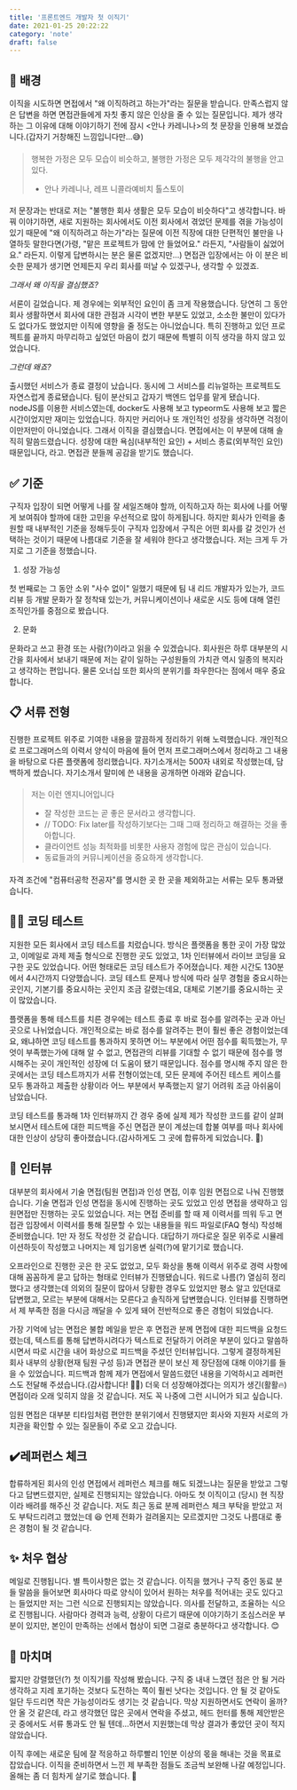 ```yaml
---
title: '프론트엔드 개발자 첫 이직기'
date: 2021-01-25 20:22:22
category: 'note'
draft: false
---
```


## 📝 배경

이직을 시도하면 면접에서 "왜 이직하려고 하는가"라는 질문을 받습니다. 만족스럽지 않은 답변을 하면 면접관들에게 자칫 좋지 않은 인상을 줄 수 있는 질문입니다. 제가 생각하는 그 이유에 대해 이야기하기 전에 잠시 <안나 카레니나>의 첫 문장을 인용해 보겠습니다.(갑자기 거창해진 느낌입니다만...😅)

####

> 행복한 가정은 모두 모습이 비슷하고, 불행한 가정은 모두 제각각의 불행을 안고 있다.
> - 안나 카레니나, 레프 니콜라예비치 톨스토이 

####

저 문장과는 반대로 저는 "불행한 회사 생활은 모두 모습이 비슷하다"고 생각합니다. 바꿔 이야기하면, 새로 지원하는 회사에서도 이전 회사에서 겪었던 문제를 겪을 가능성이 있기 때문에 "왜 이직하려고 하는가"라는 질문에 이전 직장에 대한 단편적인 불만을 나열하듯 말한다면(가령, "맡은 프로젝트가 맘에 안 들었어요." 라든지, "사람들이 싫었어요." 라든지. 이렇게 답변하시는 분은 물론 없겠지만...) 면접관 입장에서는 아 이 분은 비슷한 문제가 생기면 언제든지 우리 회사를 떠날 수 있겠구나, 생각할 수 있겠죠.

_그래서 왜 이직을 결심했죠?_

서론이 길었습니다. 제 경우에는 외부적인 요인이 좀 크게 작용했습니다. 당연히 그 동안 회사 생활하면서 회사에 대한 관점과 시각이 변한 부분도 있었고, 소소한 불만이 있다가도 없다가도 했었지만 이직에 영향을 줄 정도는 아니었습니다. 특히 진행하고 있던 프로젝트를 끝까지 마무리하고 싶었던 마음이 컸기 때문에 특별히 이직 생각을 하지 않고 있었습니다.

_그런데 왜죠?_

출시했던 서비스가 종료 결정이 났습니다. 동시에 그 서비스를 리뉴얼하는 프로젝트도 자연스럽게 종료됐습니다. 팀이 분산되고 갑자기 백엔드 업무를 맡게 됐습니다. nodeJS를 이용한 서비스였는데, docker도 사용해 보고 typeorm도 사용해 보고 짧은 시간이었지만 재미는 있었습니다. 하지만 커리어나 또 개인적인 성장을 생각하면 걱정이 이만저만이 아니었습니다. 그래서 이직을 결심했습니다. 면접에서는 이 부분에 대해 솔직히 말씀드렸습니다. 성장에 대한 욕심(내부적인 요인) + 서비스 종료(외부적인 요인) 때문입니다, 라고. 면접관 분들께 공감을 받기도 했습니다.

## ✅ 기준

구직자 입장이 되면 어떻게 나를 잘 세일즈해야 할까, 이직하고자 하는 회사에 나를 어떻게 보여줘야 할까에 대한 고민을 우선적으로 많이 하게됩니다. 하지만 회사가 인력을 충원할 때 내부적인 기준을 정해두듯이 구직자 입장에서 구직은 어떤 회사를 갈 것인가 선택하는 것이기 때문에 나름대로 기준을 잘 세워야 한다고 생각했습니다. 저는 크게 두 가지로 그 기준을 정했습니다.

1. 성장 가능성

첫 번째로는 그 동안 소위 "사수 없이" 일했기 때문에 팀 내 리드 개발자가 있는가, 코드 리뷰 등 개발 문화가 잘 정착돼 있는가, 커뮤니케이션이나 새로운 시도 등에 대해 열린 조직인가를 중점으로 봤습니다.


2. 문화

문화라고 쓰고 환경 또는 사람(?)이라고 읽을 수 있겠습니다. 회사원은 하루 대부분의 시간을 회사에서 보내기 때문에 저는 같이 일하는 구성원들의 가치관 역시 일종의 복지라고 생각하는 편입니다. 물론 오너십 또한 회사의 분위기를 좌우한다는 점에서 매우 중요합니다.

## 📋 서류 전형

진행한 프로젝트 위주로 기여한 내용을 깔끔하게 정리하기 위해 노력했습니다. 개인적으로 프로그래머스의 이력서 양식이 마음에 들어 먼저 프로그래머스에서 정리하고 그 내용을 바탕으로 다른 플랫폼에 정리했습니다. 자기소개서는 500자 내외로 작성했는데, 담백하게 썼습니다. 자기소개서 말미에 쓴 내용을 공개하면 아래와 같습니다.

####

> 저는 이런 엔지니어입니다
> - 잘 작성한 코드는 곧 좋은 문서라고 생각합니다.
> - // TODO: Fix later를 작성하기보다는 그때 그때 정리하고 해결하는 것을 좋아합니다.
> - 클라이언트 성능 최적화를 비롯한 사용자 경험에 많은 관심이 있습니다.
> - 동료들과의 커뮤니케이션을 중요하게 생각합니다.

####

자격 조건에 "컴퓨터공학 전공자"를 명시한 곳 한 곳을 제외하고는 서류는 모두 통과됐습니다.

## 👨‍💻 코딩 테스트

지원한 모든 회사에서 코딩 테스트를 치렀습니다. 방식은 플랫폼을 통한 곳이 가장 많았고, 이메일로 과제 제출 형식으로 진행한 곳도 있었고, 1차 인터뷰에서 라이브 코딩을 요구한 곳도 있었습니다. 어떤 형태로든 코딩 테스트가 주어졌습니다. 제한 시간도 130분에서 4시간까지 다양했습니다. 코딩 테스트 문제나 방식에 따라 실무 경험을 중요시하는 곳인지, 기본기를 중요시하는 곳인지 조금 갈렸는데요, 대체로 기본기를 중요시하는 곳이 많았습니다.

플랫폼을 통해 테스트를 치른 경우에는 테스트 종료 후 바로 점수를 알려주는 곳과 아닌 곳으로 나뉘었습니다. 개인적으로는 바로 점수를 알려주는 편이 훨씬 좋은 경험이었는데요, 왜냐하면 코딩 테스트를 통과하지 못하면 어느 부분에서 어떤 점수를 획득했는가, 무엇이 부족했는가에 대해 알 수 없고, 면접관의 리뷰를 기대할 수 없기 때문에 점수를 명시해주는 곳이 개인적인 성장에 더 도움이 됐기 때문입니다. 점수를 명시해 주지 않은 한 곳에서는 코딩 테스트까지가 서류 전형이었는데, 모든 문제에 주어진 테스트 케이스를 모두 통과하고 제출한 상황이라 어느 부분에서 부족했는지 알기 어려워 조금 아쉬움이 남았습니다.

코딩 테스트를 통과해 1차 인터뷰까지 간 경우 중에 실제 제가 작성한 코드를 같이 살펴보시면서 테스트에 대한 피드백을 주신 면접관 분이 계셨는데 합불 여부를 떠나 회사에 대한 인상이 상당히 좋아졌습니다.(감사하게도 그 곳에 합류하게 되었습니다. 🙏)

## 🎤 인터뷰

대부분의 회사에서 기술 면접(팀원 면접)과 인성 면접, 이후 임원 면접으로 나눠 진행했습니다. 기술 면접과 인성 면접을 동시에 진행하는 곳도 있었고 인성 면접을 생략하고 임원면접만 진행하는 곳도 있었습니다. 저는 면접 준비를 할 때 제 이력서를 띄워 두고 면접관 입장에서 이력서를 통해 질문할 수 있는 내용들을 워드 파일로(FAQ 형식) 작성해 준비했습니다. 1만 자 정도 작성한 것 같습니다. 대답하기 까다로운 질문 위주로 시뮬레이션하듯이 작성했고 나머지는 제 임기응변 실력(?)에 맡기기로 했습니다.

오프라인으로 진행한 곳은 한 곳도 없었고, 모두 화상을 통해 이력서 위주로 경력 사항에 대해 꼼꼼하게 묻고 답하는 형태로 인터뷰가 진행됐습니다. 워드로 나름(?) 열심히 정리했다고 생각했는데 의외의 질문이 많아서 당황한 경우도 있었지만 평소 알고 있던대로 답변했고, 모르는 부분에 대해서는 모른다고 솔직하게 답변했습니다. 인터뷰를 진행하면서 제 부족한 점을 다시금 깨달을 수 있게 돼어 전반적으로 좋은 경험이 되었습니다.

가장 기억에 남는 면접은 불합 메일을 받은 후 면접관 분께 면접에 대한 피드백을 요청드렸는데, 텍스트를 통해 답변하시려다가 텍스트로 전달하기 어려운 부분이 있다고 말씀하시면서 따로 시간을 내어 화상으로 피드백을 주셨던 인터뷰입니다. 그렇게 결정하게된 회사 내부의 상황(현재 팀원 구성 등)과 면접관 분이 보신 제 장단점에 대해 이야기를 들을 수 있었습니다. 피드백과 함께 제가 면접에서 말씀드렸던 내용을 기억하시고 레퍼런스도 전달해 주셨습니다.(감사합니다! 🙇‍♀️) 더욱 더 성장해야겠다는 의지가 생긴(활활🔥) 면접이라 오래 잊히지 않을 것 같습니다. 저도 꼭 나중에 그런 시니어가 되고 싶습니다.

임원 면접은 대부분 티타임처럼 편안한 분위기에서 진행됐지만 회사와 지원자 서로의 가치관을 확인할 수 있는 질문들이 주로 오고 갔습니다.

## ✔️레퍼런스 체크

합류하게된 회사의 인성 면접에서 레퍼런스 체크를 해도 되겠느냐는 질문을 받았고 그렇다고 답변드렸지만, 실제로 진행되지는 않았습니다. 아마도 첫 이직이고 (당시) 현 직장이라 배려를 해주신 것 같습니다. 저도 최근 동료 분께 레퍼런스 체크 부탁을 받았고 저도 부탁드리려고 했었는데 😆 언제 전화가 걸려올지는 모르겠지만 그것도 나름대로 좋은 경험이 될 것 같습니다.

## ✨ 처우 협상

메일로 진행됩니다. 별 특이사항은 없는 것 같습니다. 이직을 했거나 구직 중인 동료 분들 말씀을 들어보면 회사마다 따로 양식이 있어서 원하는 처우를 적어내는 곳도 있다고는 들었지만 저는 그런 식으로 진행되지는 않았습니다. 의사를 전달하고, 조율하는 식으로 진행됩니다. 사람마다 경력과 능력, 상황이 다르기 때문에 이야기하기 조심스러운 부분이 있지만, 본인이 만족하는 선에서 협상이 되면 그걸로 충분하다고 생각합니다. 😊

## 💬 마치며

짧지만 강렬했던(?) 첫 이직기를 작성해 봤습니다. 구직 중 내내 느꼈던 점은 안 될 거라 생각하고 지레 포기하는 것보다 도전하는 쪽이 훨씬 낫다는 것입니다. 안 될 것 같아도 일단 두드리면 작은 가능성이라도 생기는 것 같습니다. 막상 지원하면서도 연락이 올까? 안 올 것 같은데, 라고 생각했던 많은 곳에서 연락을 주셨고, 헤드 헌터를 통해 제안받은 곳 중에서도 서류 통과도 안 될 텐데...하면서 지원했는데 막상 결과가 좋았던 곳이 적지 않았습니다.

이직 후에는 새로운 팀에 잘 적응하고 하루빨리 1인분 이상의 몫을 해내는 것을 목표로 잡았습니다. 이직을 준비하면서 느낀 제 부족한 점들도 조금씩 보완해 나갈 예정입니다. 올해는 좀 더 힘차게 살기로 했습니다. 💪